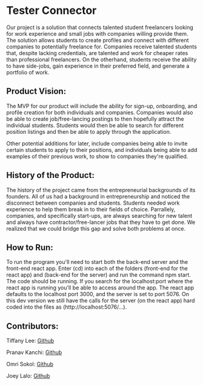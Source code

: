 # Tester Connector

Our project is a solution that connects talented student freelancers looking for work experience and small jobs with companies willing provide them. The solution allows students to create profiles and connect with different companies to potentially freelance for. Companies receive talented students that, despite lacking credentials, are talented and work for cheaper rates than professional freelancers. On the otherhand, students receive the ability to have side-jobs, gain experience in their preferred field, and generate a portfolio of work.

## Product Vision:
The MVP for our product will include the ability for sign-up, onboarding, and profile creation for both individuals and companies. Companies would also be able to create job/free-lancing postings to then hopefully attract the individual students. Students would then be able to search for different position listings and then be able to apply through the application.

Other potential additions for later, include companies being able to invite certain students to apply to their positions, and individuals being able to add examples of their previous work, to show to companies they're qualified.

## History of the Product:
The history of the project came from the entrepreneurial backgrounds of its founders. All of us had a background in entrepreneurship and noticed the disconnect between companies and students. Students needed work experience to help them break in to their fields of choice. Parrallely, companies, and specifically start-ups, are always searching for new talent and always have contractor/free-lancer jobs that they have to get done. We realized that we could bridge this gap and solve both problems at once.

## How to Run:
To run the program you'll need to start both the back-end server and the front-end react app. Enter (cd) into each of the folders (front-end for the react app) and (back-end for the server) and run the command npm start. The code should be running. If you search for the localhost:port where the react app is running you'll be able to access around the app. 
The react app defaults to the localhost port 3000, and the server is set to port 5076. On this dev version we still have the calls for the server (on the react app) hard coded into the files as (http://localhost:5076/...). 

## Contributors:
Tiffany Lee: [Github](https://github.com/les5185)

Pranav Kanchi: [Github](https://github.com/pkanchi23)

Omri Sokol: [Github](https://github.com/omri-sokol)

Joey Lalo: [Github](https://github.com/jlalo01)

